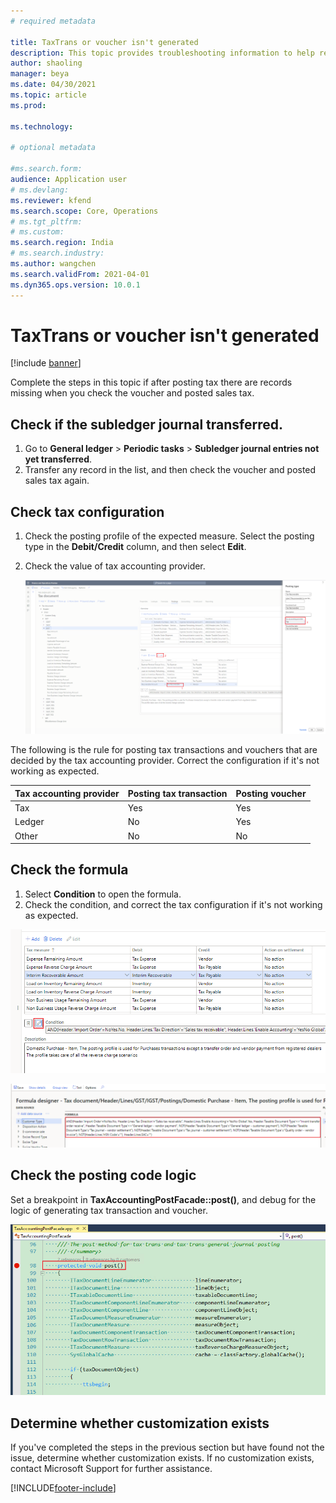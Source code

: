 ```yaml
---
# required metadata

title: TaxTrans or voucher isn't generated
description: This topic provides troubleshooting information to help resolve this issue when TaxTrans or voucher isn't generated.
author: shaoling
manager: beya
ms.date: 04/30/2021
ms.topic: article
ms.prod: 

ms.technology: 

# optional metadata

#ms.search.form:
audience: Application user
# ms.devlang: 
ms.reviewer: kfend
ms.search.scope: Core, Operations
# ms.tgt_pltfrm: 
# ms.custom: 
ms.search.region: India
# ms.search.industry: 
ms.author: wangchen
ms.search.validFrom: 2021-04-01
ms.dyn365.ops.version: 10.0.1
---
```


# TaxTrans or voucher isn't generated

[!include [banner](../includes/banner.md)]

Complete the steps in this topic if after posting tax there are records missing when you check the voucher and posted sales tax.

## Check if the subledger journal transferred. 

1. Go to **General ledger** > **Periodic tasks** > **Subledger journal entries not yet transferred**.
2. Transfer any record in the list, and then check the voucher and posted sales tax again.

## Check tax configuration

1. Check the posting profile of the expected measure. Select the posting type in the **Debit/Credit** column, and then select **Edit**. 
2. Check the value of tax accounting provider.

    ![Tax accounting provider value.](./media/taxtrans-voucher-notgenerated-Picture3.png)

  The following is the rule for posting tax transactions and vouchers that are decided by the tax accounting provider. Correct the configuration if it's not working as expected.

  | **Tax accounting provider** | **Posting tax transaction** | **Posting voucher** |
  | --------------------------- | --------------------------- | ------------------- |
  | Tax                         | Yes                         | Yes                 |
  | Ledger                      | No                          | Yes                 |
  | Other                       | No                          | No                  |

## Check the formula

1. Select **Condition** to open the formula. 
2. Check the condition, and correct the tax configuration if it's not working as expected.

  ![Condition field.](./media/taxtrans-voucher-notgenerated-Picture4.png)

  ![Formula.](./media/taxtrans-voucher-notgenerated-Picture5.png)

## Check the posting code logic
Set a breakpoint in **TaxAccountingPostFacade::post()**, and debug for the logic of generating tax transaction and voucher. 

  ![Breakpoint.](./media/taxtrans-voucher-notgenerated-Picture6.png)

## Determine whether customization exists

If you've completed the steps in the previous section but have found not the issue, determine whether customization exists. If no customization exists, contact Microsoft Support for further assistance.

[!INCLUDE[footer-include](../../includes/footer-banner.md)]
